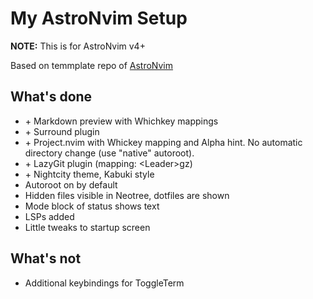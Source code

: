 # My AstroNvim Setup

**NOTE:** This is for AstroNvim v4+

Based on temmplate repo of [AstroNvim](https://github.com/AstroNvim/AstroNvim)

## What's done

- \+ Markdown preview with Whichkey mappings
- \+ Surround plugin
- \+ Project.nvim with Whickey mapping and Alpha hint. No automatic directory change (use "native" autoroot).
- \+ LazyGit plugin (mapping: \<Leader>gz)
- \+ Nightcity theme, Kabuki style
- Autoroot on by default
- Hidden files visible in Neotree, dotfiles are shown
- Mode block of status shows text
- LSPs added
- Little tweaks to startup screen

## What's not

- Additional keybindings for ToggleTerm
